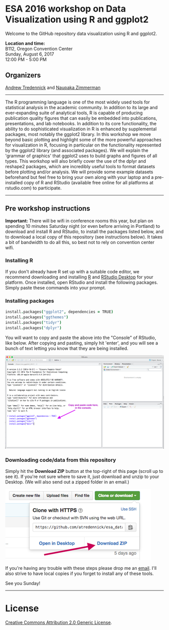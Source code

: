 # ESA 2016 workshop on Data Visualization using R and ggplot2

Welcome to the GitHub repository data visualization using R and ggplot2.

**Location and time:**   
B112, Oregon Convention Center    
Sunday, August 6, 2017    
12:00 PM - 5:00 PM   

## Organizers
[Andrew Tredennick](http://atredennick.github.io/) and [Naupaka Zimmerman](http://naupaka.net)

---

The R programming language is one of the most widely used tools for statistical analysis in the academic community. In addition to its large and ever-expanding suite of analytical tools, R is capable of producing publication quality figures that can easily be embedded into publications, presentations, and lab notebooks. In addition to its core functionality, the ability to do sophisticated visualization in R is enhanced by supplemental packages, most notably the ggplot2 library. In this workshop we move beyond basic plotting and highlight some of the more powerful approaches for visualization in R, focusing in particular on the functionality represented by the ggplot2 library (and associated packages). We will explain the 'grammar of graphics' that ggplot2 uses to build graphs and figures of all types. This workshop will also briefly cover the use of the dplyr and reshape2 packages, which are incredibly useful tools to format datasets before plotting and/or analysis. We will provide some example datasets beforehand but feel free to bring your own along with your laptop and a pre-installed copy of R and RStudio (available free online for all platforms at rstudio.com) to participate.

---

## Pre workshop instructions

**Important:** There will be wifi in conference rooms this year, but plan on spending 10 minutes Saturday night (or even before arriving in Portland) to download and install R and RStudio, to install the packages listed below, and to download a local copy of this repository (see instructions below). It takes a bit of bandwidth to do all this, so best not to rely on convention center wifi.

### Installing R  
If you don't already have R set up with a suitable code editor, we recommend downloading and installing [R](http://cran.cnr.berkeley.edu) and [RStudio Desktop](http://www.rstudio.com/ide/download/) for your platform. Once installed, open RStudio and install the following packages. Simply paste these commands into your prompt. 

### Installing packages

```coffee
install.packages("ggplot2", dependencies = TRUE)
install.packages("ggthemes")
install.packages("tidyr")
install.packages("dplyr")
```

You will want to copy and paste the above into the "Console" of RStudio, like below. After copying and pasting, simply hit 'enter', and you will see a bunch of text letting you know that they are being installed.

![](cp_code.png)

### Downloading code/data from this repository  
Simply hit the **Download ZIP** button at the top-right of this page (scroll up to see it). If you're not sure where to save it, just download and unzip to your Desktop. (We will also send out a zipped folder in an email.)

![](how_to_clone_new.png)

If you're having any trouble with these steps please drop me an [email](mailto:atredenn@gmail.com). I'll also strive to have local copies if you forget to install any of these tools.

See you Sunday!


---

# License  
<a rel="license" href="http://creativecommons.org/licenses/by/2.0/">Creative Commons Attribution 2.0 Generic License</a>.

